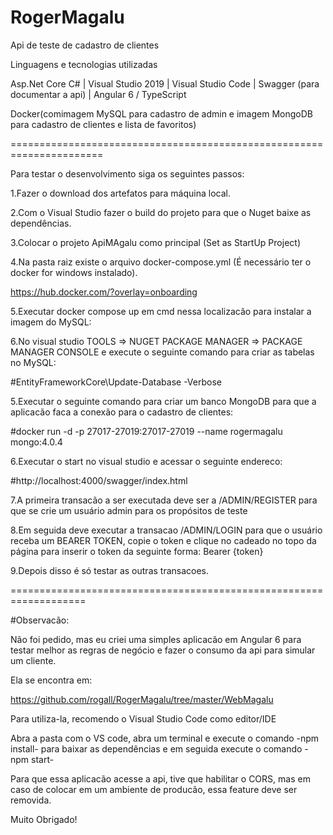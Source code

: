 # RogerMagalu

Api de teste de cadastro de clientes

Linguagens e tecnologias utilizadas

Asp.Net Core C# | Visual Studio 2019 | Visual Studio Code | Swagger (para documentar a api) | Angular 6 / TypeScript

Docker(comimagem MySQL para cadastro de admin e imagem MongoDB para cadastro de clientes e lista de favoritos)


======================================================================

Para testar o desenvolvimento siga os seguintes passos:

1.Fazer o download dos artefatos para máquina local.

2.Com o Visual Studio fazer o build do projeto para que o Nuget baixe as dependências.

3.Colocar o projeto ApiMAgalu como principal (Set as StartUp Project)

4.Na pasta raiz existe o arquivo docker-compose.yml (É necessário ter o docker for windows instalado).

https://hub.docker.com/?overlay=onboarding

5.Executar docker compose up em cmd nessa localizacão para instalar a imagem do MySQL:

6.No visual studio TOOLS => NUGET PACKAGE MANAGER => PACKAGE MANAGER CONSOLE e execute o seguinte comando para criar as tabelas no MySQL:

  #EntityFrameworkCore\Update-Database -Verbose

5.Executar o seguinte comando para criar um banco MongoDB para que a aplicacão faca a conexão para o cadastro de clientes:

  #docker run -d -p 27017-27019:27017-27019 --name rogermagalu mongo:4.0.4

6.Executar o start no visual studio e acessar o seguinte endereco:

  #http://localhost:4000/swagger/index.html

7.A primeira transacão a ser executada deve ser a /ADMIN/REGISTER para que se crie um usuário admin para os propósitos de teste

8.Em seguida deve executar a transacao /ADMIN/LOGIN para que o usuário receba um BEARER TOKEN, copie o token e clique no cadeado no topo da página para inserir o token da seguinte forma: Bearer {token}

9.Depois disso é só testar as outras transacoes.

===================================================================

#Observacão:

Não foi pedido, mas eu criei uma simples aplicacão em Angular 6 para testar melhor as regras de negócio e fazer o consumo da api para simular um cliente.

Ela se encontra em:

https://github.com/rogall/RogerMagalu/tree/master/WebMagalu

Para utiliza-la, recomendo o Visual Studio Code como editor/IDE

Abra a pasta com o VS code, abra um terminal e execute o comando -npm install- para baixar as dependências e em seguida execute o comando -npm start-

Para que essa aplicacão acesse a api, tive que habilitar o CORS, mas em caso de colocar em um ambiente de producão, essa feature deve ser removida.


Muito Obrigado!




